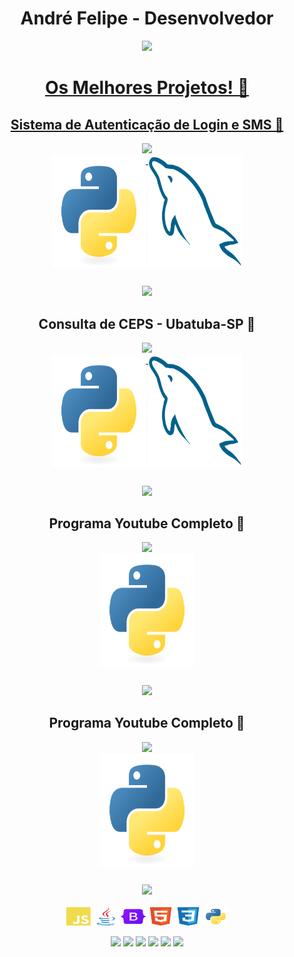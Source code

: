 
</div>
<div align="center">
  <h1> André Felipe - Desenvolvedor</h1>
</div>
<div align="center">
  <a href="https://github.com/andrebr45">
  <img height="180em" src="https://github-readme-stats.vercel.app/api?username=andrebr45&show_icons=true&theme=merko&include_all_commits=true&count_private=true"/>
   <h1>Os Melhores Projetos! 👋</h1>
</div>
  <div align="center">
  <h2> Sistema de Autenticação de Login e SMS 👋</h2>
</div>
<div align="center" border="5px">
  <div align="center">
  <a href="https://www.youtube.com/watch?v=VD5e2SfEiF0&t=326s">
  <img height="350em" src="https://v1.padlet.pics/1/image.webp?t=c_limit%2Cdpr_1%2Ch_657%2Cw_1366&url=https%3A%2F%2Fpadlet-uploads.storage.googleapis.com%2F1285543771%2Ff36e7ff6dac6d9cc347d884ca2c9f262%2Fgit.png"/>
   <br>
  <img align="top" alt="Rafa-Python" height="180em" width="150" src="https://raw.githubusercontent.com/devicons/devicon/master/icons/python/python-original.svg">
  <img align="top" alt="Rafa-Python" height="180em" width="150" src="https://raw.githubusercontent.com/devicons/devicon/master/icons/mysql/mysql-original.svg">
</div>
<div>
    <h2> </h2>
    <a href="https://www.youtube.com/watch?v=VD5e2SfEiF0&t=326s" target="_blank"><img src="https://img.shields.io/badge/YouTube-FF0000?style=for-the-badge&logo=youtube&logoColor=white" target="_blank"></a>

</div>
  <div align="center">
  <h2> Consulta de CEPS - Ubatuba-SP 👋</h2>
</div>
<div align="center">
  <div align="center">
  <a href="https://www.youtube.com/watch?v=zzkwYqekBGY&t=161s">
  <img height="350em" src="https://v1.padlet.pics/1/image.webp?t=c_limit%2Cdpr_1%2Ch_657%2Cw_1366&url=https%3A%2F%2Fpadlet-uploads.storage.googleapis.com%2F1285543771%2Fc564f7b9e943347793ac997cffc81916%2Fgit_p.png"/>
   <br>
  <img align="top" alt="Rafa-Python" height="180em" width="150" src="https://raw.githubusercontent.com/devicons/devicon/master/icons/python/python-original.svg">
  <img align="top" alt="Rafa-Python" height="180em" width="150" src="https://raw.githubusercontent.com/devicons/devicon/master/icons/mysql/mysql-original.svg">
</div>
<div>
    <h2> </h2>
    <a href="https://youtu.be/zzkwYqekBGY" target="_blank"><img src="https://img.shields.io/badge/YouTube-FF0000?style=for-the-badge&logo=youtube&logoColor=white" target="_blank"></a>
  
  
</div>
  <div align="center">
  <h2> Programa Youtube Completo 👋</h2>
</div>
<div align="center">
  <div align="center">
  <a href="https://padlet-uploads.storage.googleapis.com/1285543771/7d1a861f0b7e48af5300de0b4cec9e5d/2022_01_22_13_10_26.mp4">
  <img height="300em" src="https://v1.padlet.pics/1/image.webp?t=c_limit%2Cdpr_1%2Ch_223%2Cw_346&url=https%3A%2F%2Fpadlet-uploads.storage.googleapis.com%2F1285543771%2F8585666b76e0dba291f9414987678b8d%2Fyoutube.PNG"/>
   <br>
  <img align="top" alt="Rafa-Python" height="180em" width="150" src="https://raw.githubusercontent.com/devicons/devicon/master/icons/python/python-original.svg">
</div>
<div>
    <h2> </h2>
    <a href="https://github.com/andrebr45/Youtube" target="_blank"><img src="https://img.shields.io/badge/Github-ABABAB?style=for-the-badge&logo=twitch&logoColor=white" target="_blank"></a>
  
  
  
</div>
  <div align="center">
  <h2> Programa Youtube Completo 👋</h2>
</div>
<div align="center">
  <div align="center">
  <a href="https://padlet-uploads.storage.googleapis.com/1285543771/7d1a861f0b7e48af5300de0b4cec9e5d/2022_01_22_13_10_26.mp4">
  <img  src="https://v1.padlet.pics/1/image.webp?t=c_limit%2Cdpr_1%2Ch_449%2Cw_516&url=https%3A%2F%2Fpadlet-uploads.storage.googleapis.com%2F1285543771%2F393f9b9126447d55b265c92813911dfa%2Fgithub.PNG"/>
   <br>
  <img align="top" alt="Rafa-Python" height="180em" width="150" src="https://raw.githubusercontent.com/devicons/devicon/master/icons/python/python-original.svg">
</div>
<div>
    <h2> </h2>
    <a href="https://github.com/andrebr45/Youtube" target="_blank"><img src="https://img.shields.io/badge/Github-ABABAB?style=for-the-badge&logo=twitch&logoColor=white" target="_blank"></a>
  
  
<div style="display: inline_block"><br>
  <img align="center" alt="Rafa-Js" height="30" width="40" src="https://raw.githubusercontent.com/devicons/devicon/master/icons/javascript/javascript-plain.svg">
  <img align="center" alt="Rafa-Ts" height="30" width="40" src="https://raw.githubusercontent.com/devicons/devicon/master/icons/java/java-original.svg">
  <img align="center" alt="Rafa-React" height="30" width="40" src="https://raw.githubusercontent.com/devicons/devicon/master/icons/bootstrap/bootstrap-original.svg">
  <img align="center" alt="Rafa-HTML" height="30" width="40" src="https://raw.githubusercontent.com/devicons/devicon/master/icons/html5/html5-original.svg">
  <img align="center" alt="Rafa-CSS" height="30" width="40" src="https://raw.githubusercontent.com/devicons/devicon/master/icons/css3/css3-original.svg">
  <img align="center" alt="Rafa-Python" height="30" width="40" src="https://raw.githubusercontent.com/devicons/devicon/master/icons/python/python-original.svg">


<div>
  <br>
<div>
  <a href="https://www.youtube.com/channel/UCIScdxrwhEAu0AuALCHq3AA" target="_blank"><img src="https://img.shields.io/badge/YouTube-FF0000?style=for-the-badge&logo=youtube&logoColor=white" target="_blank"></a>
  <a href="https://instagram.com/" target="_blank"><img src="https://img.shields.io/badge/-Instagram-%23E4405F?style=for-the-badge&logo=instagram&logoColor=white" target="_blank"></a>
 	<a href="https://www.twitch.tv/" target="_blank"><img src="https://img.shields.io/badge/Twitch-9146FF?style=for-the-badge&logo=twitch&logoColor=white" target="_blank"></a>
 <a href="https://discord.gg/" target="_blank"><img src="https://img.shields.io/badge/Discord-7289DA?style=for-the-badge&logo=discord&logoColor=white" target="_blank"></a> 
  <a href = "mailto:andrefelipeferretti7488@gmail.com"><img src="https://img.shields.io/badge/-Gmail-%23333?style=for-the-badge&logo=gmail&logoColor=white" target="_blank"></a>
  <a href="https://www.linkedin.com/in/andr%C3%A9-felipe-lanzilotti-ferretti-5a5176202" target="_blank"><img src="https://img.shields.io/badge/-LinkedIn-%230077B5?style=for-the-badge&logo=linkedin&logoColor=white" target="_blank"></a> 
 
</div>

